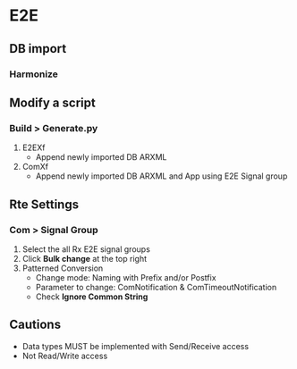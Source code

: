 # E2E
## DB import
### 
### Harmonize

## Modify a script
### Build > Generate.py
1. E2EXf
    * Append newly imported DB ARXML
1. ComXf
    * Append newly imported DB ARXML and App using E2E Signal group

## Rte Settings
### Com > Signal Group
1. Select the all Rx E2E signal groups
1. Click **Bulk change** at the top right
1. Patterned Conversion
    * Change mode: Naming with Prefix and/or Postfix
    * Parameter to change: ComNotification & ComTimeoutNotification
    * Check **Ignore Common String**

## Cautions
* Data types MUST be implemented with Send/Receive access
* Not Read/Write access